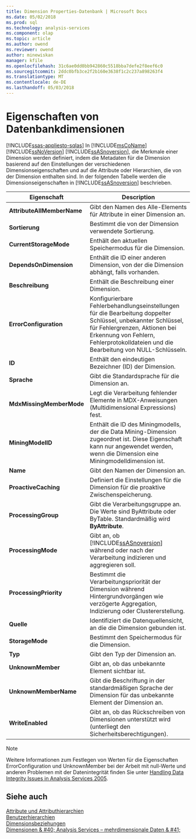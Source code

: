 ```yaml
---
title: Dimension Properties-Datenbank | Microsoft Docs
ms.date: 05/02/2018
ms.prod: sql
ms.technology: analysis-services
ms.component: olap
ms.topic: article
ms.author: owend
ms.reviewer: owend
author: minewiskan
manager: kfile
ms.openlocfilehash: 31c6ae0dd0bb942860c5518bba7defe2f8eef6c0
ms.sourcegitcommit: 2ddc0bfb3ce2f2b160e3638f1c2c237a898263f4
ms.translationtype: MT
ms.contentlocale: de-DE
ms.lasthandoff: 05/03/2018
---
```

# <a name="database-dimension-properties"></a>Eigenschaften von Datenbankdimensionen
[!INCLUDE[ssas-appliesto-sqlas](../../includes/ssas-appliesto-sqlas.md)]
  In [!INCLUDE[msCoName](../../includes/msconame-md.md)] [!INCLUDE[ssNoVersion](../../includes/ssnoversion-md.md)] [!INCLUDE[ssASnoversion](../../includes/ssasnoversion-md.md)], die Merkmale einer Dimension werden definiert, indem die Metadaten für die Dimension basierend auf den Einstellungen der verschiedenen Dimensionseigenschaften und auf die Attribute oder Hierarchien, die von der Dimension enthalten sind. In der folgenden Tabelle werden die Dimensionseigenschaften in [!INCLUDE[ssASnoversion](../../includes/ssasnoversion-md.md)] beschrieben.  
  
|Eigenschaft|Description|  
|--------------|-----------------|  
|**AttributeAllMemberName**|Gibt den Namen des Alle-Elements für Attribute in einer Dimension an.|  
|**Sortierung**|Bestimmt die von der Dimension verwendete Sortierung.|  
|**CurrentStorageMode**|Enthält den aktuellen Speichermodus für die Dimension.|  
|**DependsOnDimension**|Enthält die ID einer anderen Dimension, von der die Dimension abhängt, falls vorhanden.|  
|**Beschreibung**|Enthält die Beschreibung einer Dimension.|  
|**ErrorConfiguration**|Konfigurierbare Fehlerbehandlungseinstellungen für die Bearbeitung doppelter Schlüssel, unbekannter Schlüssel, für Fehlergrenzen, Aktionen bei Erkennung von Fehlern, Fehlerprotokolldateien und die Bearbeitung von NULL-Schlüsseln.|  
|**ID**|Enthält den eindeutigen Bezeichner (ID) der Dimension.|  
|**Sprache**|Gibt die Standardsprache für die Dimension an.|  
|**MdxMissingMemberMode**|Legt die Verarbeitung fehlender Elemente in MDX-Anweisungen (Multidimensional Expressions) fest.|  
|**MiningModelID**|Enthält die ID des Miningmodells, der die Data Mining-Dimension zugeordnet ist. Diese Eigenschaft kann nur angewendet werden, wenn die Dimension eine Miningmodelldimension ist.|  
|**Name**|Gibt den Namen der Dimension an.|  
|**ProactiveCaching**|Definiert die Einstellungen für die Dimension für die proaktive Zwischenspeicherung.|  
|**ProcessingGroup**|Gibt die Verarbeitungsgruppe an. Die Werte sind ByAttribute oder ByTable. Standardmäßig wird **ByAttribute**.|  
|**ProcessingMode**|Gibt an, ob [!INCLUDE[ssASnoversion](../../includes/ssasnoversion-md.md)] während oder nach der Verarbeitung indizieren und aggregieren soll.|  
|**ProcessingPriority**|Bestimmt die Verarbeitungspriorität der Dimension während Hintergrundvorgängen wie verzögerte Aggregation, Indizierung oder Clustererstellung.|  
|**Quelle**|Identifiziert die Datenquellensicht, an die die Dimension gebunden ist.|  
|**StorageMode**|Bestimmt den Speichermodus für die Dimension.|  
|**Typ**|Gibt den Typ der Dimension an.|  
|**UnknownMember**|Gibt an, ob das unbekannte Element sichtbar ist.|  
|**UnknownMemberName**|Gibt die Beschriftung in der standardmäßigen Sprache der Dimension für das unbekannte Element der Dimension an.|  
|**WriteEnabled**|Gibt an, ob das Rückschreiben von Dimensionen unterstützt wird (unterliegt den Sicherheitsberechtigungen).|  
  
> [!NOTE]  
>  Weitere Informationen zum Festlegen von Werten für die Eigenschaften ErrorConfiguration und UnknownMember bei der Arbeit mit null-Werte und anderen Problemen mit der Datenintegrität finden Sie unter [Handling Data Integrity Issues in Analysis Services 2005](http://go.microsoft.com/fwlink/?LinkId=81891).  
  
## <a name="see-also"></a>Siehe auch  
 [Attribute und Attributhierarchien](../../analysis-services/multidimensional-models-olap-logical-dimension-objects/attributes-and-attribute-hierarchies.md)   
 [Benutzerhierarchien](../../analysis-services/multidimensional-models-olap-logical-dimension-objects/user-hierarchies.md)   
 [Dimensionsbeziehungen](../../analysis-services/multidimensional-models-olap-logical-cube-objects/dimension-relationships.md)   
 [Dimensionen & #40; Analysis Services – mehrdimensionale Daten & #41;](../../analysis-services/multidimensional-models-olap-logical-dimension-objects/dimensions-analysis-services-multidimensional-data.md)  
  
  

